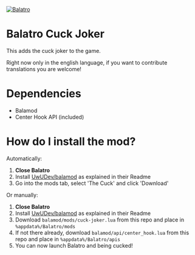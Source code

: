 [![Balatro](https://www.playbalatro.com/assets/logo2-C9SU2BrI.png)](https://www.playbalatro.com/)

# Balatro Cuck Joker

This adds the cuck joker to the game.

Right now only in the english language, if you want to contribute translations you are welcome!

# Dependencies 
- Balamod
- Center Hook API (included)

# How do I install the mod?

Automatically:
1. **Close Balatro**
2. Install [UwUDev/balamod](https://github.com/UwUDev/balamod) as explained in their Readme
3. Go into the mods tab, select 'The Cuck' and click 'Download'

Or manually:
1. **Close Balatro**
2. Install [UwUDev/balamod](https://github.com/UwUDev/balamod) as explained in their Readme
3. Download `balamod/mods/cuck-joker.lua` from this repo and place in  `%appdata%/Balatro/mods`
3. If not there already, download `balamod/api/center_hook.lua` from this repo and place in  `%appdata%/Balatro/apis`
5. You can now launch Balatro and being cucked!

